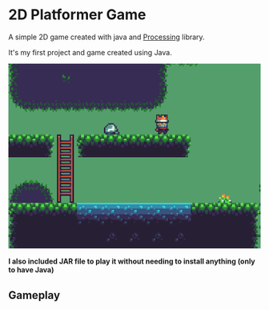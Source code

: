 # 2D Platformer Game

A simple 2D game created with java and [Processing](https://www.processing.org) library.

It's my first project and game created using Java.

![Gameplay image](images/img1.png)

**I also included JAR file to play it without needing to install anything (only to have Java)**

## Gameplay

